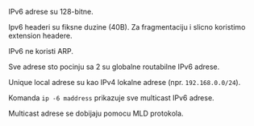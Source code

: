 IPv6 adrese su 128-bitne.

Ipv6 headeri su fiksne duzine (40B).
Za fragmentaciju i slicno koristimo extension headere.

IPv6 ne koristi ARP.

Sve adrese sto pocinju sa 2 su globalne routabilne IPv6 adrese.

Unique local adrese su kao IPv4 lokalne adrese (npr. `192.168.0.0/24`).

Komanda `ip -6 maddress` prikazuje sve multicast IPv6 adrese.

Multicast adrese se dobijaju pomocu MLD protokola.
